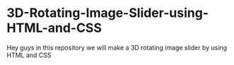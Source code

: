 # 3D-Rotating-Image-Slider-using-HTML-and-CSS
Hey guys in this repository we will make a 3D rotating image slider by using HTML and CSS
